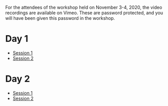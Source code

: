 For the attendees of the workshop held on November 3-4, 2020, the video recordings are available on Vimeo.
These are password protected, and you will have been given this password in the workshop.

# Day 1

* [Session 1](https://vimeo.com/480714777)
* [Session 2](https://vimeo.com/480715631)

# Day 2

* [Session 1](https://vimeo.com/480716295)
* [Session 2](https://vimeo.com/480717536)

